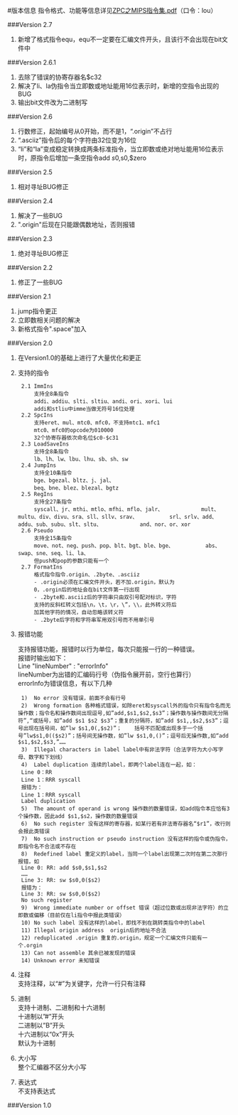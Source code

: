 #版本信息
指令格式、功能等信息详见[ZPC之MIPS指令集.pdf](ZPC之MIPS指令集.pdf)（口令：lou）

###Version 2.7
1. 新增了格式指令equ，equ不一定要在汇编文件开头，且该行不会出现在bit文件中

###Version 2.6.1
1. 去除了错误的协寄存器名$c32
2. 解决了li、la伪指令当立即数或地址能用16位表示时，新增的空指令出现的BUG
3. 输出bit文件改为二进制写

###Version 2.6
1. 行数修正，起始编号从0开始，而不是1，“.origin”不占行
2. “.asciiz”指令后的每个字符由32位变为16位
3. “li”和“la”变成稳定转换成两条标准指令，当立即数或绝对地址能用16位表示时，原指令后增加一条空指令add $s0,$s0,$zero

###Version 2.5
1. 相对寻址BUG修正

###Version 2.4
1. 解决了一些BUG
2. ".origin"后现在只能跟偶数地址，否则报错

###Version 2.3
1. 绝对寻址BUG修正

###Version 2.2
1. 修正了一些BUG

###Version 2.1
1. jump指令更正
2. 立即数相关问题的解决
3. 新格式指令".space"加入

###Version 2.0
1. 在Version1.0的基础上进行了大量优化和更正
2. 支持的指令

		2.1 ImmIns
		 	支持全8条指令
		 	addi、addiu、slti、sltiu、andi、ori、xori、lui
		 	addi和stliu中imme当做无符号16位处理
		2.2 SpcIns
		 	支持eret、mul、mtc0、mfc0，不支持mtc1、mfc1
		 	mtc0、mfc0的opcode为010000
		 	32个协寄存器依次命名位$c0-$c31
		2.3 LoadSaveIns
		 	支持全8条指令			lb、lh、lw、lbu、lhu、sb、sh、sw
		2.4 JumpIns
		 	支持全10条指令
		 	bge、bgezal、bltz、j、jal、
		 	beq、bne、blez、blezal、bgtz
		2.5 RegIns
		 	支持全27条指令
		 	syscall、jr、mthi、mtlo、mfhi、mflo、jalr、			mult、multu、div、divu、sra、sll、sllv、srav、			srl、srlv、add、addu、sub、subu、slt、sltu、			and、nor、or、xor
		2.6 Pseudo
		 	支持全15条指令
		 	move、not、neg、push、pop、blt、bgt、ble、bge、			abs、swap、sne、seq、li、la、			但push和pop的参数只能有一个
		2.7 FormatIns
			格式指令指令.origin、.2byte、.asciiz
			- .origin必须在汇编文件开头，若不加.origin，默认为
			0，.orgin后的地址会在bit文件第一行出现
			- .2byte和.asciiz后的字符串只由双引号配对标识，字符
			支持的反斜杠转义包括\n，\t，\r，\”，\\，此外转义符后
			加其他字符的情况，自动忽略该转义符
			- .2byte后字符和字符串军用双引号而不用单引号
3. 报错功能

	支持报错功能，报错时以行为单位，每次只能报一行的一种错误。<br>	报错时输出如下：<br>	Line "lineNumber" : "errorInfo" <br>	lineNumber为出错的汇编码行号（伪指令展开前，空行也算行） <br>	errorInfo为错误信息，有以下几种 <br>
			1)	No error 没有错误，前面不会有行号		2)	Wrong formation 各种格式错误，如除eret和syscall外的指令只有指令名而无操作数；指令名和操作数间出现逗号,如”add,$s1,$s2,$s3”；操作数与操作数间无分隔符”,“或括号，如”add $s1 $s2 $s3”；重复的分隔符，如”add $s1,,$s2,$s3”；逗号出现在括号间，如”lw $s1,0(,$s2)”；	括号不匹配或出现多于一个括号”lw$s1,0(($s2)”；括号间无操作数，如”lw $s1,0,()”；逗号后无操作数,如“add $s1,$s2,$s3,”……		3)	Illegal characters in label label中有非法字符（合法字符为大小写字母、数字和下划线）		4)	Label duplication 连续的label，即两个label连在一起，如：		Line 0：RR		Line 1：RRR syscall		报错为：		Line 1：RRR syscall		Label duplication		5)	The amount of operand is wrong 操作数的数量错误，如add指令本应恰有3个操作数，因此add $s1,$s2，操作数的数量错误		6)	No such register 没有这样的寄存器，如某行若有非法寄存器名“$r1”，改行则会报此类错误		7)	No such instruction or pseudo instruction 没有这样的指令或伪指令，即指令名不合法或不存在		8)	Redefined label 重定义的label，当同一个label出现第二次时在第二次那行报错，如		Line 0: RR: add $s0,$s1,$s2		……		Line 3: RR: sw $s0,0($s2)		报错为：		Line 3: RR: sw $s0,0($s2)		No such register		9)	Wrong immediate number or offset 错误（超过位数或出现非法字符）的立即数或偏移（目前仅在li指令中报此类错误）		10)	No such label 没有这样的label，即找不到在跳转类指令中的label		11)	Illegal origin address  origin后的地址不合法		12)	reduplicated .origin 重复的.origin，规定一个汇编文件只能有一个.orgin		13)	Can not assemble 其余已被发现的错误		14)	Unknown error 未知错误

4. 注释 <br>
	支持注释，以“#”为关键字，允许一行只有注释
5. 进制 <br>
	支持十进制、二进制和十六进制 <br>	十进制以”#”开头 <br>	二进制以”B”开头 <br>	十六进制以“0x”开头 <br>	默认为十进制 <br>
6. 大小写 <br>
    整个汇编器不区分大小写
7. 表达式 <br>
	不支持表达式	 	 	

###Version 1.0
